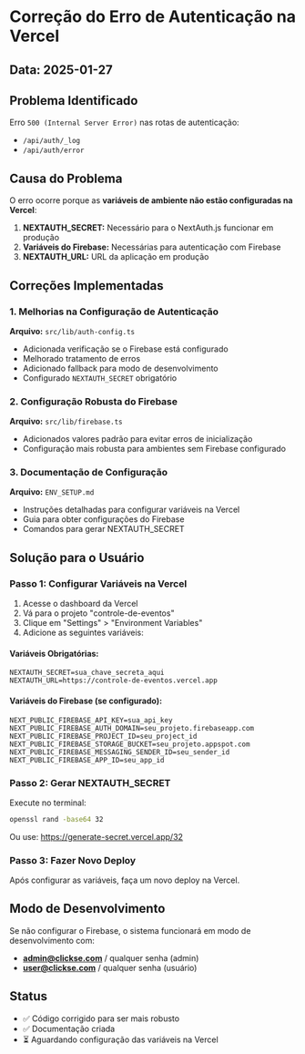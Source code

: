 # Correção do Erro de Autenticação na Vercel

## Data: 2025-01-27

## Problema Identificado
Erro `500 (Internal Server Error)` nas rotas de autenticação:
- `/api/auth/_log`
- `/api/auth/error`

## Causa do Problema
O erro ocorre porque as **variáveis de ambiente não estão configuradas na Vercel**:

1. **NEXTAUTH_SECRET:** Necessário para o NextAuth.js funcionar em produção
2. **Variáveis do Firebase:** Necessárias para autenticação com Firebase
3. **NEXTAUTH_URL:** URL da aplicação em produção

## Correções Implementadas

### 1. Melhorias na Configuração de Autenticação
**Arquivo:** `src/lib/auth-config.ts`
- Adicionada verificação se o Firebase está configurado
- Melhorado tratamento de erros
- Adicionado fallback para modo de desenvolvimento
- Configurado `NEXTAUTH_SECRET` obrigatório

### 2. Configuração Robusta do Firebase
**Arquivo:** `src/lib/firebase.ts`
- Adicionados valores padrão para evitar erros de inicialização
- Configuração mais robusta para ambientes sem Firebase configurado

### 3. Documentação de Configuração
**Arquivo:** `ENV_SETUP.md`
- Instruções detalhadas para configurar variáveis na Vercel
- Guia para obter configurações do Firebase
- Comandos para gerar NEXTAUTH_SECRET

## Solução para o Usuário

### Passo 1: Configurar Variáveis na Vercel
1. Acesse o dashboard da Vercel
2. Vá para o projeto "controle-de-eventos"
3. Clique em "Settings" > "Environment Variables"
4. Adicione as seguintes variáveis:

#### Variáveis Obrigatórias:
```
NEXTAUTH_SECRET=sua_chave_secreta_aqui
NEXTAUTH_URL=https://controle-de-eventos.vercel.app
```

#### Variáveis do Firebase (se configurado):
```
NEXT_PUBLIC_FIREBASE_API_KEY=sua_api_key
NEXT_PUBLIC_FIREBASE_AUTH_DOMAIN=seu_projeto.firebaseapp.com
NEXT_PUBLIC_FIREBASE_PROJECT_ID=seu_project_id
NEXT_PUBLIC_FIREBASE_STORAGE_BUCKET=seu_projeto.appspot.com
NEXT_PUBLIC_FIREBASE_MESSAGING_SENDER_ID=seu_sender_id
NEXT_PUBLIC_FIREBASE_APP_ID=seu_app_id
```

### Passo 2: Gerar NEXTAUTH_SECRET
Execute no terminal:
```bash
openssl rand -base64 32
```

Ou use: https://generate-secret.vercel.app/32

### Passo 3: Fazer Novo Deploy
Após configurar as variáveis, faça um novo deploy na Vercel.

## Modo de Desenvolvimento
Se não configurar o Firebase, o sistema funcionará em modo de desenvolvimento com:
- **admin@clickse.com** / qualquer senha (admin)
- **user@clickse.com** / qualquer senha (usuário)

## Status
- ✅ Código corrigido para ser mais robusto
- ✅ Documentação criada
- ⏳ Aguardando configuração das variáveis na Vercel
